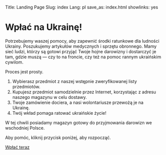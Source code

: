 Title: Landing Page
Slug: index
Lang: pl
save_as: index.html
showlinks: yes

# Wpłać na Ukrainę!

Potrzebujemy waszej pomocy, aby zapewnić środki ratunkowe dla ludności Ukrainy. Poszukujemy artykułów medycznych i sprzętu obronnego.
Mamy sieć ludzi, którzy są gotowi przyjąć Twoje hojne darowizny i dostarczyć je tam, gdzie muszą &mdash; czy to na froncie, czy też na pomoc rannym ukraińskim cywilom.

Proces jest prosty.

1. Wybierasz przedmiot z naszej wstępnie zweryfikowanej listy przedmiotów.
2. Kupujesz przedmiot samodzielnie przez Internet, korzystając z adresu naszego magazynu w celu dostawy.
3. Twoje zamówienie dociera, a nasi wolontariusze przewożą je na Ukrainę.
4. Twój wkład pomaga ratować ukraińskie życie!

W tej chwili posiadamy magazyn gotowy do przyjmowania darowizn we wschodniej Polsce.

Aby pomóc, kliknij przycisk poniżej, aby rozpocząć.

<p class="direction">
	<a href="/request/">Wpłać teraz</a>
</p>

<!-- The following items are needed most urgently:
	* medical supplies: <med_supply_name_from_api>
	* defence equipment: <defence_equipment_name_from_api> -->